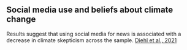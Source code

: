 
## Social media use and beliefs about climate change

Results suggest that using social media for news is associated with a decrease in climate skepticism across the sample. [Diehl et al., 2021](https://doi.org/10.1093/ijpor/edz040)
